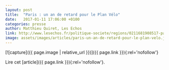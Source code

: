 ```yaml
---
layout: post
title:  "Paris : un an de retard pour le Plan Vélo"
date:   2017-01-11 17:06:00 +0100
categories: presse
author: Matthieu Quiret, Les Echos
link: http://www.lesechos.fr/politique-societe/regions/0211681908517-paris-un-an-de-retard-pour-le-plan-velo-2056347.php
image: assets/images/articles/paris-un-an-de-retard-pour-le-plan-velo.jpg
---
```


[![capture]({{ page.image | relative_url }})]({{ page.link }}){:rel='nofollow'}

Lire cet [article]({{ page.link }}){:rel='nofollow'}.
